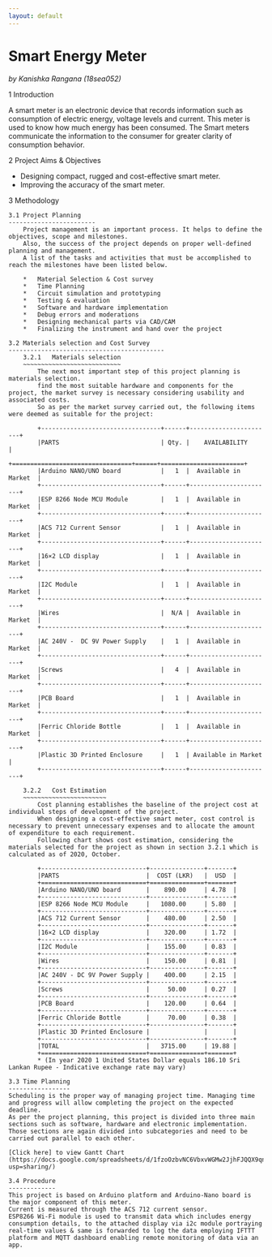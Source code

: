 ```yaml
---
layout: default
---
```

Smart Energy Meter
==================
*by Kanishka Rangana (18sea052)*

1 Introduction

A smart meter is an electronic device that records information such as consumption of electric energy, voltage levels and current. 
This meter is used to know how much energy has been consumed. 
The Smart meters communicate the information to the consumer for greater clarity of consumption behavior.

2 Project Aims & Objectives

* Designing compact, rugged and cost-effective smart meter.
* Improving the accuracy of the smart meter.

3	Methodology

	3.1	Project Planning
	------------------------
		Project management is an important process. It helps to define the objectives, scope and milestones. 
		Also, the success of the project depends on proper well-defined planning and management. 
		A list of the tasks and activities that must be accomplished to reach the milestones have been listed below.
 
		*	Material Selection & Cost survey
		*	Time Planning
		*	Circuit simulation and prototyping
		*	Testing & evaluation
		*	Software and hardware implementation 
		*	Debug errors and moderations
		*	Designing mechanical parts via CAD/CAM
		*	Finalizing the instrument and hand over the project
		
	3.2	Materials selection and Cost Survey
	-------------------------------------------
		3.2.1	Materials selection
		~~~~~~~~~~~~~~~~~~~~~~~~~~~
			The next most important step of this project planning is materials selection. 
			find the most suitable hardware and components for the project, the market survey is necessary considering usability and associated costs. 
			So as per the market survey carried out, the following items were deemed as suitable for the project:

			+---------------------------------+------+-----------------------+
			|PARTS                            | Qty. |    AVAILABILITY       |
			+=================================+======+=======================+
			|Arduino NANO/UNO board           |   1  |  Available in Market  |
			+---------------------------------+------+-----------------------+
			|ESP 8266 Node MCU Module         |   1  |  Available in Market  |
			+---------------------------------+------+-----------------------+
			|ACS 712 Current Sensor           |   1  |  Available in Market  |
			+---------------------------------+------+-----------------------+
			|16×2 LCD display                 |   1  |  Available in Market  |
			+---------------------------------+------+-----------------------+
			|I2C Module                       |   1  |  Available in Market  |
			+---------------------------------+------+-----------------------+
			|Wires                            |  N/A |  Available in Market  |
			+---------------------------------+------+-----------------------+
			|AC 240V -  DC 9V Power Supply    |   1  |  Available in Market  |
			+---------------------------------+------+-----------------------+
			|Screws                           |   4  |  Available in Market  |
			+---------------------------------+------+-----------------------+
			|PCB Board                        |   1  |  Available in Market  |
			+---------------------------------+------+-----------------------+
			|Ferric Chloride Bottle           |   1  |  Available in Market  |
			+---------------------------------+------+-----------------------+
			|Plastic 3D Printed Enclosure     |   1  | Available in Market   |
			+---------------------------------+------+-----------------------+

		3.2.2	Cost Estimation
		~~~~~~~~~~~~~~~~~~~~~~~
			Cost planning establishes the baseline of the project cost at individual steps of development of the project. 
			When designing a cost-effective smart meter, cost control is necessary to prevent unnecessary expenses and to allocate the amount of expenditure to each requirement. 
			Following chart shows cost estimation, considering the materials selected for the project as shown in section 3.2.1 which is calculated as of 2020, October.
			
			+-----------------------------+---------------+-------+
			|PARTS                        |  COST (LKR)   |  USD  |
			+=============================+===============+=======+
			|Arduino NANO/UNO board       |    890.00     | 4.78  |
			+-----------------------------+---------------+-------+
			|ESP 8266 Node MCU Module     |   1080.00     | 5.80  |
			+-----------------------------+---------------+-------+
			|ACS 712 Current Sensor       |    480.00     | 2.50  |
			+-----------------------------+---------------+-------+
			|16×2 LCD display             |    320.00     | 1.72  |
			+-----------------------------+---------------+-------+
			|I2C Module                   |    155.00     | 0.83  |
			+-----------------------------+---------------+-------+
			|Wires                        |    150.00     | 0.81  |
			+-----------------------------+---------------+-------+
			|AC 240V - DC 9V Power Supply |    400.00     | 2.15  |
			+-----------------------------+---------------+-------+
			|Screws                       |     50.00     | 0.27  |
			+-----------------------------+---------------+-------+
			|PCB Board                    |    120.00     | 0.64  |
			+-----------------------------+---------------+-------+
			|Ferric Chloride Bottle       |     70.00     | 0.38  |
			+-----------------------------+---------------+-------+
			|Plastic 3D Printed Enclosure |               |       |
			+-----------------------------+---------------+-------+
			|TOTAL                        |   3715.00     | 19.88 |
			+=============================+===============+=======+
			* (In year 2020 1 United States Dollar equals 186.10 Sri Lankan Rupee - Indicative exchange rate may vary)
			
	3.3	Time Planning
	-----------------
	Scheduling is the proper way of managing project time. Managing time and progress will allow completing the project on the expected deadline. 
	As per the project planning, this project is divided into three main sections such as software, hardware and electronic implementation. 
	Those sections are again divided into subcategories and need to be carried out parallel to each other.
	
	[Click here] to view Gantt Chart (https://docs.google.com/spreadsheets/d/1fzoOzbvNC6VbxvWGMw2JjhFJQQX9qnlK9_MVRJGmxj8/edit?usp=sharing/)
	
	3.4	Procedure
	-------------
	This project is based on Arduino platform and Arduino-Nano board is the major component of this meter. 
	Current is measured through the ACS 712 current sensor.
	ESP8266 Wi-Fi module is used to transmit data which includes energy consumption details, to the attached display via i2c module portraying real-time values & same is forwarded to log the data employing IFTTT platform and MQTT dashboard enabling remote monitoring of data via an app.

